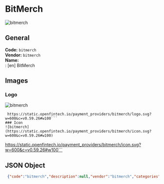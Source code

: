 # BitMerch 
![bitmerch](https://static.openfintech.io/payment_providers/bitmerch/logo.svg?w=600&c=v0.59.26#w100)  
## General 
**Code:** `bitmerch`  
**Vendor:** `bitmerch`  
**Name:**  
:	[en] BitMerch  
## Images 
### Logo 
![bitmerch](https://static.openfintech.io/payment_providers/bitmerch/logo.svg?w=600&c=v0.59.26#w100)  
```
 https://static.openfintech.io/payment_providers/bitmerch/logo.svg?w=600&c=v0.59.26#w100```  
### Icon 
![bitmerch](https://static.openfintech.io/payment_providers/bitmerch/icon.svg?w=600&c=v0.59.26#w100)  
```
 https://static.openfintech.io/payment_providers/bitmerch/icon.svg?w=600&c=v0.59.26#w100```  
## JSON Object 
```json
 {"code":"bitmerch","description":null,"vendor":"bitmerch","categories":null,"countries":null,"payment_method":null,"payout_method":null,"metadata":{"about_payments_code":"bitmerch"},"name":{"en":"BitMerch"}}```  
